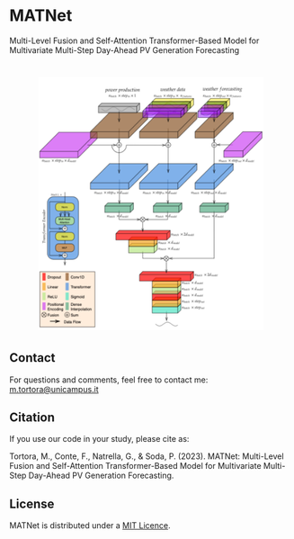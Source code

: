 # MATNet
Multi-Level Fusion and Self-Attention Transformer-Based Model for Multivariate Multi-Step Day-Ahead PV Generation Forecasting

<h1 align="center">
<img src="https://raw.githubusercontent.com/cosbidev/MATNet/main/figures/architecture.svg" width="400">
</h1>

## Contact
For questions and comments, feel free to contact me: [m.tortora@unicampus.it](mailto:m.tortora@unicampus.it)

## Citation
If you use our code in your study, please cite as:

Tortora, M., Conte, F., Natrella, G., & Soda, P. (2023). MATNet: Multi-Level Fusion and Self-Attention Transformer-Based Model for Multivariate Multi-Step Day-Ahead PV Generation Forecasting.
## License
MATNet is distributed under a [MIT Licence](https://github.com/cosbidev/MATNet/blob/main/LICENSE).

